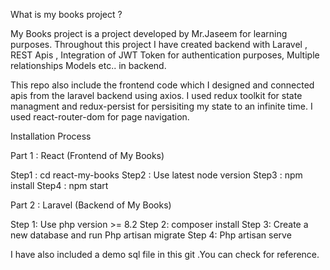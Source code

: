 What is my books project ?

My Books project is a project developed by Mr.Jaseem for learning purposes. Throughout this project I have created backend with Laravel , REST Apis , Integration of JWT Token for authentication purposes, Multiple relationships Models etc.. in backend.

This repo also include the frontend code which I designed and connected apis from the laravel backend using axios. I used redux toolkit for state managment and redux-persist for persisiting my state to an infinite time.
I used react-router-dom for page navigation.


Installation Process

Part 1 : React (Frontend of My Books)

Step1 : cd react-my-books
Step2 : Use latest node version
Step3 : npm install
Step4 : npm start


Part 2 : Laravel (Backend of My Books)

Step 1: Use php version >= 8.2
Step 2: composer install
Step 3: Create a new database and run Php artisan migrate
Step 4: Php artisan serve

I have also included a demo sql file in this git .You can check for reference.
